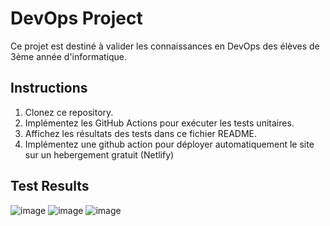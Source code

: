 # DevOps Project

Ce projet est destiné à valider les connaissances en DevOps des élèves de 3ème année d'informatique.

## Instructions

1. Clonez ce repository.
2. Implémentez les GitHub Actions pour exécuter les tests unitaires.
3. Affichez les résultats des tests dans ce fichier README.
4. Implémentez une github action pour déployer automatiquement le site sur un hebergement gratuit (Netlify)

## Test Results
![image](https://github.com/user-attachments/assets/920a1120-5b6e-4d14-a777-3c0a73b9f61c)
![image](https://github.com/user-attachments/assets/768149e6-21cd-44ed-a89a-f23837fe3b7e)
![image](https://github.com/user-attachments/assets/a98f5a59-740d-49c2-ba3a-0dd4f3fcd2c4)


